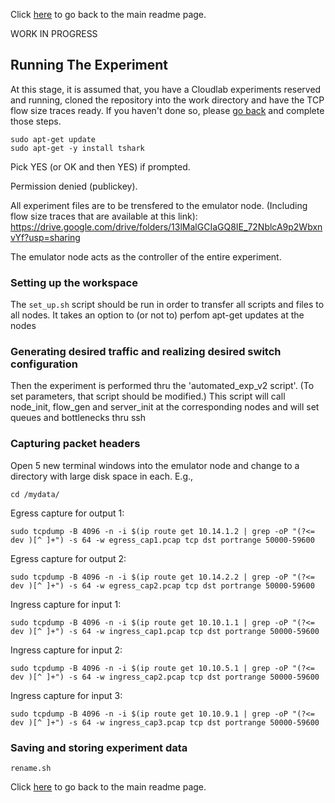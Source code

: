 Click [here](https://github.com/ufukusubutun/Reordering_Switch#running-the-experiment) to go back to the main readme page.

WORK IN PROGRESS

## Running The Experiment


At this stage, it is assumed that, you have a Cloudlab experiments reserved and running, cloned the repository into the work directory and have the TCP flow size traces ready. If you haven't done so, please [go back](https://github.com/ufukusubutun/Reordering_Switch#trace-generation) and complete those steps.




	sudo apt-get update
	sudo apt-get -y install tshark

Pick YES (or OK and then YES) if prompted.




Permission denied (publickey).



All experiment files are to be trensfered to the emulator node.
(Including flow size traces that are available at this link):
https://drive.google.com/drive/folders/13lMalGCIaGQ8IE_72NblcA9p2WbxnvYf?usp=sharing

The emulator node acts as the controller of the entire experiment.

### Setting up the workspace

The `set_up.sh` script should be run in order to transfer all scripts and files to all nodes. It takes an option to (or not to) perfom apt-get updates at the nodes

### Generating desired traffic and realizing desired switch configuration

Then the experiment is performed thru the 'automated_exp_v2 script'. (To set parameters, that script should be modified.)
This script will call node_init, flow_gen and server_init at the corresponding nodes and will set queues and bottlenecks thru ssh

### Capturing packet headers

Open 5 new terminal windows into the emulator node and change to a directory with large disk space in each. E.g.,

	cd /mydata/
Egress capture for output 1:

	sudo tcpdump -B 4096 -n -i $(ip route get 10.14.1.2 | grep -oP "(?<= dev )[^ ]+") -s 64 -w egress_cap1.pcap tcp dst portrange 50000-59600
Egress capture for output 2:

	sudo tcpdump -B 4096 -n -i $(ip route get 10.14.2.2 | grep -oP "(?<= dev )[^ ]+") -s 64 -w egress_cap2.pcap tcp dst portrange 50000-59600
Ingress capture for input 1:

	sudo tcpdump -B 4096 -n -i $(ip route get 10.10.1.1 | grep -oP "(?<= dev )[^ ]+") -s 64 -w ingress_cap1.pcap tcp dst portrange 50000-59600
Ingress capture for input 2:

	sudo tcpdump -B 4096 -n -i $(ip route get 10.10.5.1 | grep -oP "(?<= dev )[^ ]+") -s 64 -w ingress_cap2.pcap tcp dst portrange 50000-59600
Ingress capture for input 3:

	sudo tcpdump -B 4096 -n -i $(ip route get 10.10.9.1 | grep -oP "(?<= dev )[^ ]+") -s 64 -w ingress_cap3.pcap tcp dst portrange 50000-59600

### Saving and storing experiment data

`rename.sh`


Click [here](https://github.com/ufukusubutun/Reordering_Switch#running-the-experiment) to go back to the main readme page.
